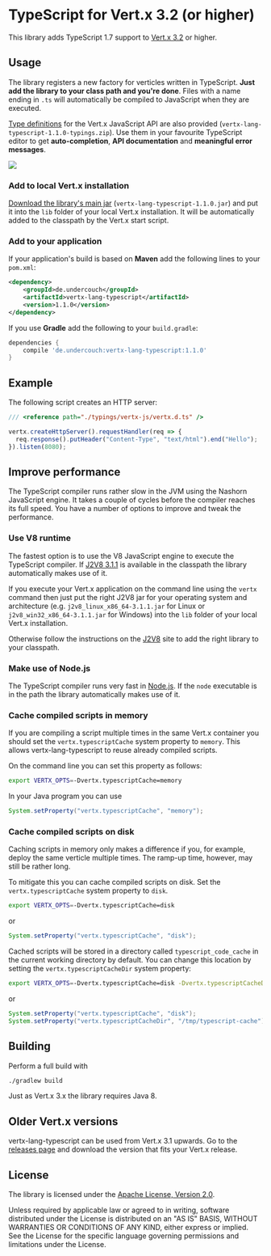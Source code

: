 TypeScript for Vert.x 3.2 (or higher)
=====================================

This library adds TypeScript 1.7 support to [Vert.x 3.2](http://vertx.io) or higher.

Usage
-----

The library registers a new factory for verticles written in TypeScript. **Just
add the library to your class path and you're done**. Files with a name ending
in `.ts` will automatically be compiled to JavaScript when they are executed.

[Type definitions](https://github.com/michel-kraemer/vertx-lang-typescript/releases/)
for the Vert.x JavaScript API are also provided (`vertx-lang-typescript-1.1.0-typings.zip`). Use them in your
favourite TypeScript editor to get **auto-completion**, **API documentation** and
**meaningful error messages**.

<img src="https://raw.githubusercontent.com/michel-kraemer/vertx-lang-typescript/aaa67228c998bf9dc64b5f45fb407ef56169efec/screencast.gif">

### Add to local Vert.x installation

[Download the library's main jar](https://github.com/michel-kraemer/vertx-lang-typescript/releases/) (`vertx-lang-typescript-1.1.0.jar`)
and put it into the `lib` folder of your local Vert.x installation. It will be automatically
added to the classpath by the Vert.x start script.

### Add to your application

If your application's build is based on **Maven** add the following lines to your
`pom.xml`:

```xml
<dependency>
    <groupId>de.undercouch</groupId>
    <artifactId>vertx-lang-typescript</artifactId>
    <version>1.1.0</version>
</dependency>
```

If you use **Gradle** add the following to your `build.gradle`:

```gradle
dependencies {
    compile 'de.undercouch:vertx-lang-typescript:1.1.0'
}
```

Example
-------

The following script creates an HTTP server:

```typescript
/// <reference path="./typings/vertx-js/vertx.d.ts" />

vertx.createHttpServer().requestHandler(req => {
  req.response().putHeader("Content-Type", "text/html").end("Hello");
}).listen(8080);
```

Improve performance
-------------------

The TypeScript compiler runs rather slow in the JVM using the Nashorn JavaScript
engine. It takes a couple of cycles before the compiler reaches its full speed.
You have a number of options to improve and tweak the performance.

### Use V8 runtime

The fastest option is to use the V8 JavaScript engine to execute the
TypeScript compiler. If [J2V8 3.1.1](https://github.com/eclipsesource/j2v8) is
available in the classpath the library automatically makes use of it.

If you execute your Vert.x application on the command line using the `vertx`
command then just put the right J2V8 jar for your operating system and
architecture (e.g. `j2v8_linux_x86_64-3.1.1.jar` for Linux or
`j2v8_win32_x86_64-3.1.1.jar` for Windows) into the `lib` folder of your local
Vert.x installation.

Otherwise follow the instructions on the [J2V8](https://github.com/eclipsesource/j2v8)
site to add the right library to your classpath.

### Make use of Node.js

The TypeScript compiler runs very fast in [Node.js](https://nodejs.org/).
If the `node` executable is in the path the library automatically makes use of it.

### Cache compiled scripts in memory

If you are compiling a script multiple times in the same Vert.x container you
should set the `vertx.typescriptCache` system property to `memory`. This allows
vertx-lang-typescript to reuse already compiled scripts.

On the command line you can set this property as follows:

```bash
export VERTX_OPTS=-Dvertx.typescriptCache=memory
```

In your Java program you can use

```java
System.setProperty("vertx.typescriptCache", "memory");
```

### Cache compiled scripts on disk

Caching scripts in memory only makes a difference if you, for example, deploy
the same verticle multiple times. The ramp-up time, however, may still be
rather long.

To mitigate this you can cache compiled scripts on disk. Set the
`vertx.typescriptCache` system property to `disk`.

```bash
export VERTX_OPTS=-Dvertx.typescriptCache=disk
```

or

```java
System.setProperty("vertx.typescriptCache", "disk");
```

Cached scripts will be stored in a directory called `typescript_code_cache`
in the current working directory by default. You can change this location
by setting the `vertx.typescriptCacheDir` system property:

```bash
export VERTX_OPTS=-Dvertx.typescriptCache=disk -Dvertx.typescriptCacheDir=/tmp/typescript-cache
```

or

```java
System.setProperty("vertx.typescriptCache", "disk");
System.setProperty("vertx.typescriptCacheDir", "/tmp/typescript-cache");
```

Building
--------

Perform a full build with

```bash
./gradlew build
```

Just as Vert.x 3.x the library requires Java 8.

Older Vert.x versions
---------------------

vertx-lang-typescript can be used from Vert.x 3.1 upwards. Go to the
[releases page](https://github.com/michel-kraemer/vertx-lang-typescript/releases)
and download the version that fits your Vert.x release.

License
-------

The library is licensed under the
[Apache License, Version 2.0](http://www.apache.org/licenses/LICENSE-2.0).

Unless required by applicable law or agreed to in writing, software
distributed under the License is distributed on an "AS IS" BASIS,
WITHOUT WARRANTIES OR CONDITIONS OF ANY KIND, either express or implied.
See the License for the specific language governing permissions and
limitations under the License.
